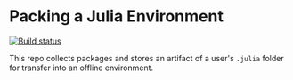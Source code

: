 # Packing a Julia Environment

[![Build status](https://ci.appveyor.com/api/projects/status/r064pclbwbxsapap/branch/main?svg=true)](https://ci.appveyor.com/project/pmbaumgartner/julia-package-build/branch/main)

This repo collects packages and stores an artifact of a user's `.julia` folder for transfer into an offline environment.